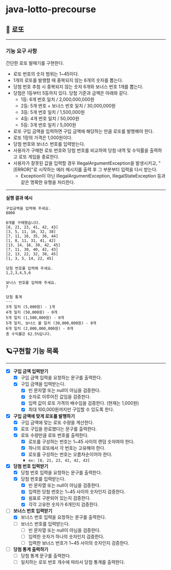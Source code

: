 # java-lotto-precourse

## 🎱 로또

---

### 기능 요구 사항

간단한 로또 발매기를 구현한다.

- 로또 번호의 숫자 범위는 1~45이다.
- 1개의 로또를 발행할 때 중복되지 않는 6개의 숫자를 뽑는다.
- 당첨 번호 추첨 시 중복되지 않는 숫자 6개와 보너스 번호 1개를 뽑는다.
- 당첨은 1등부터 5등까지 있다. 당첨 기준과 금액은 아래와 같다.
    - 1등: 6개 번호 일치 / 2,000,000,000원
    - 2등: 5개 번호 + 보너스 번호 일치 / 30,000,000원
    - 3등: 5개 번호 일치 / 1,500,000원
    - 4등: 4개 번호 일치 / 50,000원
    - 5등: 3개 번호 일치 / 5,000원
- 로또 구입 금액을 입력하면 구입 금액에 해당하는 만큼 로또를 발행해야 한다.
- 로또 1장의 가격은 1,000원이다.
- 당첨 번호와 보너스 번호를 입력받는다.
- 사용자가 구매한 로또 번호와 당첨 번호를 비교하여 당첨 내역 및 수익률을 출력하고 로또 게임을 종료한다.
- 사용자가 잘못된 값을 입력할 경우 IllegalArgumentException을 발생시키고, "[ERROR]"로 시작하는 에러 메시지를 출력 후 그 부분부터 입력을 다시 받는다.
    - Exception이 아닌 IllegalArgumentException, IllegalStateException 등과 같은 명확한 유형을 처리한다.

---

**실행 결과 예시**

```
구입금액을 입력해 주세요.
8000

8개를 구매했습니다.
[8, 21, 23, 41, 42, 43] 
[3, 5, 11, 16, 32, 38] 
[7, 11, 16, 35, 36, 44] 
[1, 8, 11, 31, 41, 42] 
[13, 14, 16, 38, 42, 45] 
[7, 11, 30, 40, 42, 43] 
[2, 13, 22, 32, 38, 45] 
[1, 3, 5, 14, 22, 45]

당첨 번호를 입력해 주세요.
1,2,3,4,5,6

보너스 번호를 입력해 주세요.
7

당첨 통계
---
3개 일치 (5,000원) - 1개
4개 일치 (50,000원) - 0개
5개 일치 (1,500,000원) - 0개
5개 일치, 보너스 볼 일치 (30,000,000원) - 0개
6개 일치 (2,000,000,000원) - 0개
총 수익률은 62.5%입니다.
```

## 🪐구현할 기능 목록

---

- [x] **구입 금액 입력받기**
    - [x] 구입 금액 입력을 요청하는 문구를 출력한다.
    - [x] 구입 금액을 입력받는다.
        - [x] 빈 문자열 또는 null이 아님을 검증한다.
        - [x] 숫자로 이루어진 값임을 검증한다.
        - [x] 입력 값이 로또 가격의 배수임을 검증한다. (현재는 1,000원)
        - [x] 최대 100,000원까지만 구입할 수 있도록 한다.

- [x] **구입 금액에 맞게 로또를 발행하기**
    - [x] 구입 금액에 맞는 로또 수량을 계산한다.
    - [x] 로또 구입을 완료했다는 문구를 출력한다.
    - [x] 로또 수량만큼 로또 번호를 출력한다.
        - [x] 로또를 구성하는 번호는 1~45 사이의 랜덤 숫자여야 한다.
        - [x] 하나의 로또에서 각 번호는 고유해야 한다.
        - [x] 로또를 구성하는 번호는 오름차순이어야 한다.
        - `ex: [8, 21, 23, 41, 42, 43]`

- [x] **당첨 번호 입력받기**
    - [x] 당첨 번호 입력을 요청하는 문구를 출력한다.
    - [x] 당첨 번호를 입력받는다.
        - [x] 빈 문자열 또는 null이 아님을 검증한다.
        - [x] 입력한 당첨 번호는 1~45 사이의 숫자인지 검증한다.
        - [x] 쉼표로 구분되어 있는지 검증한다.
        - [x] 각각 고유한 숫자가 6개인지 검증한다.

- [ ] **보너스 번호 입력받기**
    - [x] 보너스 번호 입력을 요청하는 문구를 출력한다.
    - [ ] 보너스 번호를 입력받는다.
        - [ ] 빈 문자열 또는 null이 아님을 검증한다.
        - [ ] 입력한 숫자가 하나의 숫자인지 검증한다.
        - [ ] 입력한 보너스 번호가 1~45 사이의 숫자인지 검증한다.

- [ ] **당첨 통계 출력하기**
    - [ ] 당첨 통계 문구를 출력한다.
    - [ ] 일치하는 로또 번호 개수에 따라서 당첨 통계를 출력한다.